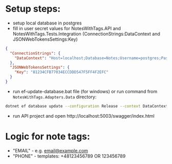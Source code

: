 # Setup steps:
* setup local database in postgres
* fill in user secret values for NotesWithTags.API and NotesWithTags.Tests.Integration (ConnectionStrings:DataContext and JSONWebTokensSettings:Key)
```json
{
  "ConnectionStrings": {
    "DataContext": "Host=localhost;Database=Notes;Username=postgres;Password=password"
  },
  "JSONWebTokensSettings": {
    "Key": "81234CFB77034ECCDDD547F5FF4F2EFC"
  }
}
```
* run ef-update-database.bat file (for windows) or run command from `NotesWithTags.Adapters.Data` directory: 
```bash
dotnet ef database update --configuration Release --context DataContext --project "./NotesWithTags.Adapters.Data.csproj" --startup-project "../NotesWithTags.API/NotesWithTags.API.csproj"
```

* run API project and open http://localhost:5003/swagger/index.html

# Logic for note tags:
* "EMAIL" - e.g. email@example.com
* "PHONE" - templates: +48123456789 OR 123456789